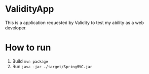 # ValidityApp
This is a application requested by Validity to test my ability as a web developer.

# How to run
1. Build
`mvn package`
2. Run
`java -jar ./target/SpringMVC.jar`

